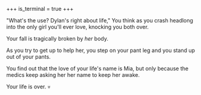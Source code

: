 +++
is_terminal = true
+++

"What's the use? Dylan's right about life," You think as you crash
headlong into the only girl you'll ever love, knocking you both over.

Your fall is tragically broken by *her* body.

As you try to get up to help her, you step on your pant leg and you
stand up out of your pants.

You find out that the love of your life's name is Mia, but only because
the medics keep asking her her name to keep her awake.

Your life is over. :skull:
